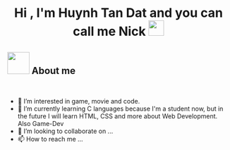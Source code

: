 <h1 align="center"><b>Hi , I'm Huynh Tan Dat and you can call me Nick </b><img src="https://media.giphy.com/media/hvRJCLFzcasrR4ia7z/giphy.gif" width="35"></h1>
<!--  -->

## <picture><img src = "" width = 50px></picture> **About me**


<br>


- 👀 I’m interested in game, movie and code.
- 🌱 I’m currently learning C languages because I'm a student now, but in the future I will learn HTML, CSS and more about Web Development. Also Game-Dev
- 💞️ I’m looking to collaborate on ...
- 📫 How to reach me ...

<!---
nick1714/nick1714 is a ✨ special ✨ repository because its `README.md` (this file) appears on your GitHub profile.
You can click the Preview link to take a look at your changes.
--->
